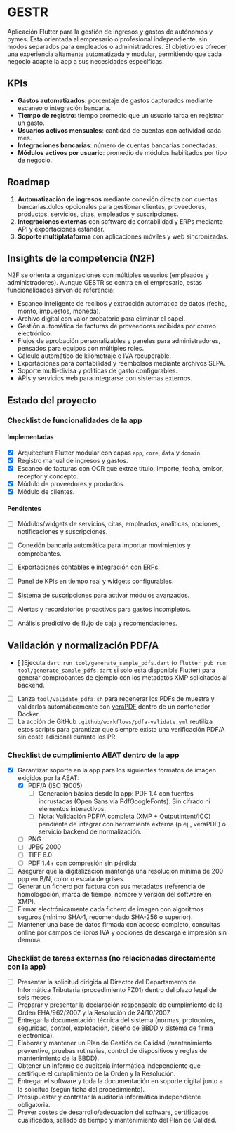 # GESTR
Aplicación Flutter para la gestión de ingresos y gastos de autónomos y pymes. Está orientada al empresario o profesional independiente, sin modos separados para empleados o administradores. El objetivo es ofrecer una experiencia altamente automatizada y modular, permitiendo que cada negocio adapte la app a sus necesidades específicas.

## KPIs
- **Gastos automatizados**: porcentaje de gastos capturados mediante escaneo o integración bancaria.
- **Tiempo de registro**: tiempo promedio que un usuario tarda en registrar un gasto.
- **Usuarios activos mensuales**: cantidad de cuentas con actividad cada mes.
- **Integraciones bancarias**: número de cuentas bancarias conectadas.
- **Módulos activos por usuario**: promedio de módulos habilitados por tipo de negocio.

## Roadmap
1. **Automatización de ingresos** mediante conexión directa con cuentas bancarias.dulos opcionales para gestionar clientes, proveedores, productos, servicios, citas, empleados y suscripciones.
4. **Integraciones externas** con software de contabilidad y ERPs mediante API y exportaciones estándar.
5. **Soporte multiplataforma** con aplicaciones móviles y web sincronizadas.

## Insights de la competencia (N2F)
N2F se orienta a organizaciones con múltiples usuarios (empleados y administradores). Aunque GESTR se centra en el empresario, estas funcionalidades sirven de referencia:
- Escaneo inteligente de recibos y extracción automática de datos (fecha, monto, impuestos, moneda).
- Archivo digital con valor probatorio para eliminar el papel.
- Gestión automática de facturas de proveedores recibidas por correo electrónico.
- Flujos de aprobación personalizables y paneles para administradores, pensados para equipos con múltiples roles.
- Cálculo automático de kilometraje e IVA recuperable.
- Exportaciones para contabilidad y reembolsos mediante archivos SEPA.
- Soporte multi-divisa y políticas de gasto configurables.
- APIs y servicios web para integrarse con sistemas externos.

## Estado del proyecto
### Checklist de funcionalidades de la app

#### Implementadas
- [x] Arquitectura Flutter modular con capas `app`, `core`, `data` y `domain`.
- [x] Registro manual de ingresos y gastos.
- [x] Escaneo de facturas con OCR que extrae título, importe, fecha, emisor, receptor y concepto.
- [x] Módulo de proveedores y productos.
- [x] Módulo de clientes.

#### Pendientes
- [ ] Módulos/widgets de servicios, citas, empleados, analíticas, opciones, notificaciones y suscripciones.
- [ ] Conexión bancaria automática para importar movimientos y comprobantes.
- [ ] Exportaciones contables e integración con ERPs.

- [ ] Panel de KPIs en tiempo real y widgets configurables.
- [ ] Sistema de suscripciones para activar módulos avanzados.
- [ ] Alertas y recordatorios proactivos para gastos incompletos.
- [ ] Análisis predictivo de flujo de caja y recomendaciones.

## Validación y normalización PDF/A
- [ ]Ejecuta `dart run tool/generate_sample_pdfs.dart` (o `flutter pub run tool/generate_sample_pdfs.dart` si solo está disponible Flutter) para generar comprobantes de ejemplo con los metadatos XMP solicitados al backend.
- [ ] Lanza `tool/validate_pdfa.sh` para regenerar los PDFs de muestra y validarlos automáticamente con [veraPDF](https://verapdf.org/) dentro de un contenedor Docker.
- [ ] La acción de GitHub `.github/workflows/pdfa-validate.yml` reutiliza estos scripts para garantizar que siempre exista una verificación PDF/A sin coste adicional durante los PR.
### Checklist de cumplimiento AEAT dentro de la app
- [x] Garantizar soporte en la app para los siguientes formatos de imagen exigidos por la AEAT:
  - [x] PDF/A (ISO 19005)
    - [ ] Generación básica desde la app: PDF 1.4 con fuentes incrustadas (Open Sans vía PdfGoogleFonts). Sin cifrado ni elementos interactivos.
    - [ ] Nota: Validación PDF/A completa (XMP + OutputIntent/ICC) pendiente de integrar con herramienta externa (p.ej., veraPDF) o servicio backend de normalización.
  - [ ] PNG
  - [ ] JPEG 2000
  - [ ] TIFF 6.0
  - [ ] PDF 1.4+ con compresión sin pérdida
- [ ] Asegurar que la digitalización mantenga una resolución mínima de 200 ppp en B/N, color o escala de grises.
- [ ] Generar un fichero por factura con sus metadatos (referencia de homologación, marca de tiempo, nombre y versión del software en XMP).
- [ ] Firmar electrónicamente cada fichero de imagen con algoritmos seguros (mínimo SHA-1, recomendado SHA-256 o superior).
- [ ] Mantener una base de datos firmada con acceso completo, consultas online por campos de libros IVA y opciones de descarga e impresión sin demora.

### Checklist de tareas externas (no relacionadas directamente con la app)
- [ ] Presentar la solicitud dirigida al Director del Departamento de Informática Tributaria (procedimiento FZ01) dentro del plazo legal de seis meses.
- [ ] Preparar y presentar la declaración responsable de cumplimiento de la Orden EHA/962/2007 y la Resolución de 24/10/2007.
- [ ] Entregar la documentación técnica del sistema (normas, protocolos, seguridad, control, explotación, diseño de BBDD y sistema de firma electrónica).
- [ ] Elaborar y mantener un Plan de Gestión de Calidad (mantenimiento preventivo, pruebas rutinarias, control de dispositivos y reglas de mantenimiento de la BBDD).
- [ ] Obtener un informe de auditoría informática independiente que certifique el cumplimiento de la Orden y la Resolución.
- [ ] Entregar el software y toda la documentación en soporte digital junto a la solicitud (según ficha del procedimiento).
- [ ] Presupuestar y contratar la auditoría informática independiente obligatoria.
- [ ] Prever costes de desarrollo/adecuación del software, certificados cualificados, sellado de tiempo y mantenimiento del Plan de Calidad.
